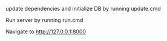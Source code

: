 update dependencies and initialize DB by running update.cmd

Run server by running run.cmd

Navigate to http://127.0.0.1:8000